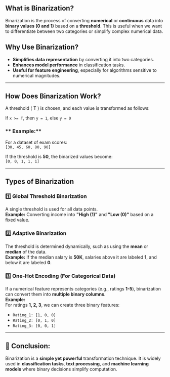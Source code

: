 
## **What is Binarization?**  
Binarization is the process of converting **numerical** or **continuous** data into **binary values (0 and 1)** based on a **threshold**. This is useful when we want to differentiate between two categories or simplify complex numerical data.  

## **Why Use Binarization?**  
- **Simplifies data representation** by converting it into two categories.  
- **Enhances model performance** in classification tasks.  
- **Useful for feature engineering**, especially for algorithms sensitive to numerical magnitudes.  

---

## **How Does Binarization Work?**  
A threshold \( T \) is chosen, and each value is transformed as follows:  

If `x >= T`, then `y = 1`, else `y = 0`

### ** Example:**  
For a dataset of exam scores:  
`[30, 45, 60, 80, 90]`  

If the threshold is **50**, the binarized values become:  
`[0, 0, 1, 1, 1]`  

---

## **Types of Binarization**  

### **1️⃣ Global Threshold Binarization**  
A single threshold is used for all data points.  
**Example:** Converting income into **"High (1)"** and **"Low (0)"** based on a fixed value.  

### **2️⃣ Adaptive Binarization**  
The threshold is determined dynamically, such as using the **mean** or **median** of the data.  
**Example:** If the median salary is **50K**, salaries above it are labeled **1**, and below it are labeled **0**.  

### **3️⃣ One-Hot Encoding (For Categorical Data)**  
If a numerical feature represents categories (e.g., ratings **1-5**), binarization can convert them into **multiple binary columns**.  
**Example:**  
For ratings **1, 2, 3**, we can create three binary features:  
- `Rating_1: [1, 0, 0]`  
- `Rating_2: [0, 1, 0]`  
- `Rating_3: [0, 0, 1]`  

---

## **🔹 Conclusion:**  
Binarization is a **simple yet powerful** transformation technique. It is widely used in **classification tasks**, **text processing**, and **machine learning models** where binary decisions simplify computation. 
